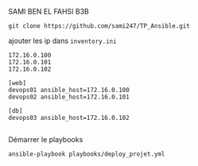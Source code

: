 SAMI BEN EL FAHSI
B3B


```
git clone https://github.com/sami247/TP_Ansible.git

```

ajouter les ip dans  `inventory.ini` 

```
172.16.0.100
172.16.0.101
172.16.0.102

[web]
devops01 ansible_host=172.16.0.100
devops02 ansible_host=172.16.0.101

[db]
devops03 ansible_host=172.16.0.102


```
Démarrer le playbooks
```
ansible-playbook playbooks/deploy_projet.yml
```

